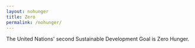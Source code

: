 ```yaml
---
layout: nohunger
title: Zero
permalink: /nohunger/
---
```


The United Nations' second Sustainable Development Goal is Zero Hunger.
